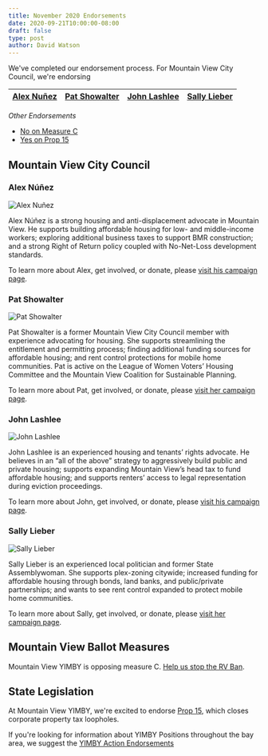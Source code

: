 ```yaml
---
title: November 2020 Endorsements
date: 2020-09-21T10:00:00-08:00
draft: false
type: post
author: David Watson
---
```


We've completed our endorsement process. 
For Mountain View City Council, we're endorsing

| [Alex Nuñez](#alex-núñez) | [Pat Showalter](#pat-showalter) | [John Lashlee](#john-lashlee) | [Sally Lieber](#sally-lieber) |
|---------------------------|---------------------------------|-------------------------------|-------------------------------|

*Other Endorsements*

 - [No on Measure C](#mountain-view-ballot-measures)
 - [Yes on Prop 15](#state-legislation)
 
## Mountain View City Council



### Alex Núñez

![Alex Nuñez](/nunez.png)

Alex Núñez is a strong housing and anti-displacement advocate in Mountain View. He supports building affordable housing for low- and middle-income workers; exploring additional business taxes to support BMR construction; and a strong Right of Return policy coupled with No-Net-Loss development standards.

To learn more about Alex, get involved, or donate, please [visit his campaign page](https://www.alexnunezforcouncil.com/).


### Pat Showalter

![Pat Showalter](/showalter.png)

Pat Showalter is a former Mountain View City Council member with experience advocating for housing. She supports streamlining the entitlement and permitting process; finding additional funding sources for affordable housing; and rent control protections for mobile home communities. Pat is active on the League of Women Voters’ Housing Committee and the Mountain View Coalition for Sustainable Planning.

To learn more about Pat, get involved, or donate, please [visit her campaign page](https://patshowalter.com/).

### John Lashlee

![John Lashlee](/lashlee.png)

John Lashlee is an experienced housing and tenants’ rights advocate. He believes in an “all of the above” strategy to aggressively build public and private housing; supports expanding Mountain View’s head tax to fund affordable housing; and supports renters’ access to legal representation during eviction proceedings.

To learn more about John, get involved, or donate, please [visit his campaign page](https://www.votelashlee.com/).

### Sally Lieber

![Sally Lieber](/lieber.png)

Sally Lieber is an experienced local politician and former State Assemblywoman. She supports plex-zoning citywide; increased funding for affordable housing through bonds, land banks, and public/private partnerships; and wants to see rent control expanded to protect mobile home communities. 

To learn more about Sally, get involved, or donate, please [visit her campaign page](https://www.sallylieber.org/).


## Mountain View Ballot Measures

Mountain View YIMBY is opposing measure C. [Help us stop the RV Ban](http://stopthervban.com/).

## State Legislation

At Mountain View YIMBY, we're excited to endorse [Prop 15](http://yes15.org/), which closes corporate property tax loopholes.

If you're looking for information about YIMBY Positions throughout the bay area,
we suggest the [YIMBY Action Endorsements](https://yimbyaction.org/endorsements/)
